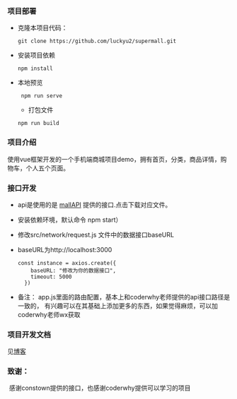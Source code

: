 ### 项目部署

- 克隆本项目代码：

    ```
    git clone https://github.com/luckyu2/supermall.git
    ```

- 安装项目依赖

    ```
    npm install
    ```

- 本地预览

   ```
    npm run serve 
   ```

  - 打包文件

  ```
  npm run build
  ```

### 项目介绍

使用vue框架开发的一个手机端商城项目demo，拥有首页，分类，商品详情，购物车，个人五个页面。

 ### 接口开发

   - api是使用的是 [mallAPI](https://github.com/luckyu2/mallAPI) 提供的接口.点击下载对应文件。

   - 安装依赖环境，默认命令 npm  start）

   - 修改src/network/request.js 文件中的数据接口baseURL

   - baseURL为http://localhost:3000

     ```
     const instance = axios.create({
         baseURL: "修改为你的数据接口",
         timeout: 5000
       })
     ```
   - 备注： app.js里面的路由配置，基本上和coderwhy老师提供的api接口路径是一致的，
   有兴趣可以在其基础上添加更多的东西，如果觉得麻烦，可以加coderwhy老师wx获取
### 项目开发文档

见[博客](https://luckyu.xyz/2021/01/13/%E7%A7%BB%E5%8A%A8%E7%AB%AFXX%E8%B4%AD%E5%95%86%E5%9F%8E%E9%A1%B9%E7%9B%AE%E5%BC%80%E5%8F%91%E6%80%9D%E8%B7%AF/)

 

 ### 致谢：

​    感谢constown提供的接口，也感谢coderwhy提供可以学习的项目
